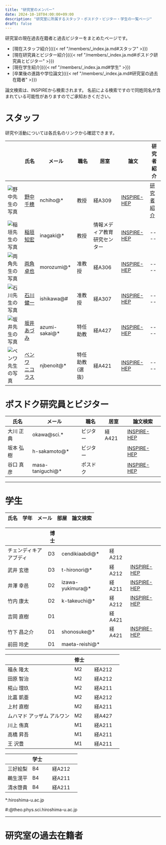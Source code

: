 ```yaml
---
title: "研究室のメンバー"
date: 2024-10-18T04:00:00+09:00
description: "研究室に所属するスタッフ・ポスドク・ビジター・学生の一覧ページ"
draft: false
---
```


研究室の現在過去在籍者と過去ビジターをまとめたページです。

* [現在スタッフ紹介]({{< ref "/members/_index.ja.md#スタッフ" >}})
* [現在研究員とビジター紹介]({{< ref "/members/_index.ja.md#ポスドク研究員とビジター" >}})
* [現在学生紹介]({{< ref "/members/_index.ja.md#学生" >}})
* [卒業後の進路や学位論文]({{< ref "/members/_index.ja.md#研究室の過去在籍者" >}})

論文検索は、INSPIREから検索されます。
名前による検索ですので同姓同名が含まれている可能性がありますのでご承知おきください。

# スタッフ
研究や活動については各氏名のリンクから確認できます。

| | 氏名 | メール | 職名 | 居室 | 論文 | 研究者紹介 |
| ---- | ---- | ---- | ---- | ---- | ---- | ---- |
| ![野中先生の写真](imgs/staff/nonaka_atarashi.jpg "memberimg")   | [野中 千穂](https://seeds.office.hiroshima-u.ac.jp/profile/ja.d02aa0cf7fd0bf59520e17560c007669.html)  | nchiho@* | 教授 | 経A309 | [INSPIRE-HEP](https://inspirehep.net/search?p=a+chiho+nonaka) | [研究者紹介](https://archive2.hiroshima-u.ac.jp/nyushi/nanigamanaberuka2025/#page=11) |
| ![稲垣先生の写真](imgs/staff/inagaki_atarashi.jpg "memberimg")  | [稲垣 知宏](https://home.hiroshima-u.ac.jp/inagaki/) | inagaki@*    | 教授    | 情報メディア教育研究センター | [INSPIRE-HEP](https://inspirehep.net/search?p=a+tomohiro+inagaki) | ---- |
| ![両角先生の写真](imgs/staff/morozumi_atarashi.jpg "memberimg") | [両角 卓也](members/staff/morozumi)  | morozumi@*   | 准教授 | 経A306 | [INSPIRE-HEP](https://inspirehep.net/search?p=a+t.+morozumi) | ---- |
| ![石川先生の写真](imgs/staff/ishikawa_20210104.jpg "memberimg") | [石川 健一](http://theo.phys.sci.hiroshima-u.ac.jp/~ishikawa/)  | ishikawa@#   | 准教授 | 経A307 | [INSPIRE-HEP](https://inspirehep.net/search?p=a+k.+i.+ishikawa) | ---- |
| ![坂井先生の写真](imgs/staff/Sakai_picture.jpg "memberimg")| [坂井 あづみ](https://seeds.office.hiroshima-u.ac.jp/profile/ja.46af3c3051ccaffd520e17560c007669.html) | azumi-sakai@* | 特任助教  | 経A427 |  [INSPIRE-HEP](https://inspirehep.net/authors/2091512) | ---- |
|![ベンワ先生の写真](imgs/staff/Nicholas_picture.jpg "memberimg") | [ベンワ ニコラス](https://home.hiroshima-u.ac.jp/njbenoit/) | njbenoit@*  | 特任助教(選抜) | 経A421 | [INSPIRE-HEP](https://inspirehep.net/authors/2052008) | ---- |

#  ポスドク研究員とビジター
| 氏名        | メール         | 職名                 | 居室 | 論文検索  |
|-------------|---------------|----------|------|---------------------|
| 大川 正典   | okawa@sci.*   | ビジター | 経A421 | [INSPIRE-HEP](https://inspirehep.net/search?p=a+m.+okawa)  |
| 坂本 弘樹   | h-sakamoto@*  | ビジター |  | [INSPIRE-HEP](https://inspirehep.net/search?p=a+H.Sakamoto.4) |
| 谷口 真彦                        | masa-taniguchi@* | ポスドク |  | [INSPIRE-HEP](https://inspirehep.net/literature?sort=mostrecent&size=25&page=1&q=aff%20hiroshima%20u.%20and%20a%20Masahiko%20Taniguchi)  |

---

# 学生
| 氏名                             | 学年 | メール           | 部屋 | 論文検索                                                              |
|----------------------------------|------|-------------|--------------|-----------------------------------------------------------------------|

|                                  | 博士 |             |              |                                                                          |
|----------------------------------|------|-------------|------------------|-----------------------------------------------------------------------|
| チェンディキア アブディ          | D3   | cendikiaabdi@*     | 経A212 |                                                                       |
| 武井 玄徳                        | D3   | t-hironori@*       | 経A212 | [INSPIRE-HEP](https://inspirehep.net/literature?sort=mostrecent&size=25&page=1&q=aff%20hiroshima%20u.%20and%20a%20Hironori%20Takei)  |
| 井澤 幸邑                        | D2   | izawa-yukimura@*   | 経A211 | [INSPIRE-HEP](https://inspirehep.net/literature?sort=mostrecent&size=25&page=1&q=aff%20hiroshima%20u.%20and%20a%20Yukimura%20Izawa)  |
| 竹内 康太                        | D2   | k-takeuchi@*       | 経A212 | [INSPIRE-HEP](https://inspirehep.net/literature?sort=mostrecent&size=25&page=1&q=f%20a%20Kota%20Takeuchi%20and%20aff%20%20Hiroshima%20U.) |
| 吉岡 直樹                        | D1   |             | 経A421 |                                                                       |
| 竹下 昌之介                      | D1   | shonosuke@* | 経A421 | [INSPIRE-HEP](https://inspirehep.net/literature?sort=mostrecent&size=25&page=1&q=shonosuke%20takeshita) |
| 前田 玲史                        | D1   | maeta-reishi@*  |  |                                                                       |


|                                  | 修士  |             |                 |                                                                       |
|----------------------------------|------|-------------|----------------|-----------------------------------------------------------------------|
| 福永 隆太                        | M2   |             | 経A212 |                                                                       |
| 田原 智治                        | M2   |                 | 経A212 |                                                                       |
| 椛山 理玖                        | M2   |                 | 経A211 |                                                                       |
| 比嘉 凱亜                        | M2   |                 | 経A212 |                                                                       |
| 上村 直樹                        | M2   |                 | 経A211 |                                                                       |
| ムハマド アッザム アルワン       | M2   |                 | 経A427 |                                                                       |
| 川上 侑真                        | M1   |            | 経A211 |                                                                       |
| 高橋 昇吾                        | M1   |            | 経A211 |                                                                       |
| 王 沢豊                          | M1   |            | 経A211 |                                                                       |

|                                  | 学士 |             |                 |                                                                       |
|----------------------------------|------|-------------|----------------|-----------------------------------------------------------------------|
| 三好絵梨                    | B4   |            | 経A212 |                                                                       |
| 鵜生滉平                    | B4   |            | 経A211 |                                                                       |
| 清水啓貴                    | B4   |            | 経A211 |                                                                       |


*:hiroshima-u.ac.jp

#:@theo.phys.sci.hiroshima-u.ac.jp

---

# 研究室の過去在籍者

